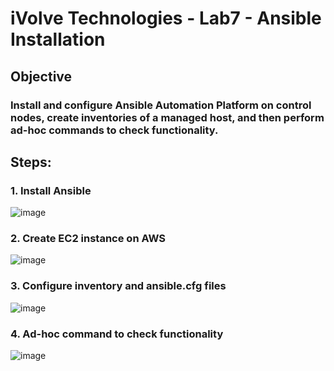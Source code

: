 # iVolve Technologies - Lab7 - Ansible Installation

## Objective

###  Install and configure Ansible Automation Platform on control nodes, create inventories of a managed host, and then perform ad-hoc commands to check functionality.

## Steps:

### 1. Install Ansible
![image](https://github.com/user-attachments/assets/a0dc53bb-773e-4105-af70-2ccbdae4bc20)

### 2. Create EC2 instance on AWS 
![image](https://github.com/user-attachments/assets/fbb5378c-f343-4e5b-90d6-100d484e211a)

### 3. Configure inventory and ansible.cfg files
![image](https://github.com/user-attachments/assets/ef1dae17-812d-4fa9-8395-99d8833e0998)

### 4. Ad-hoc command to check functionality 
![image](https://github.com/user-attachments/assets/1390c844-2d97-495a-b0be-7737daf5d89b)



